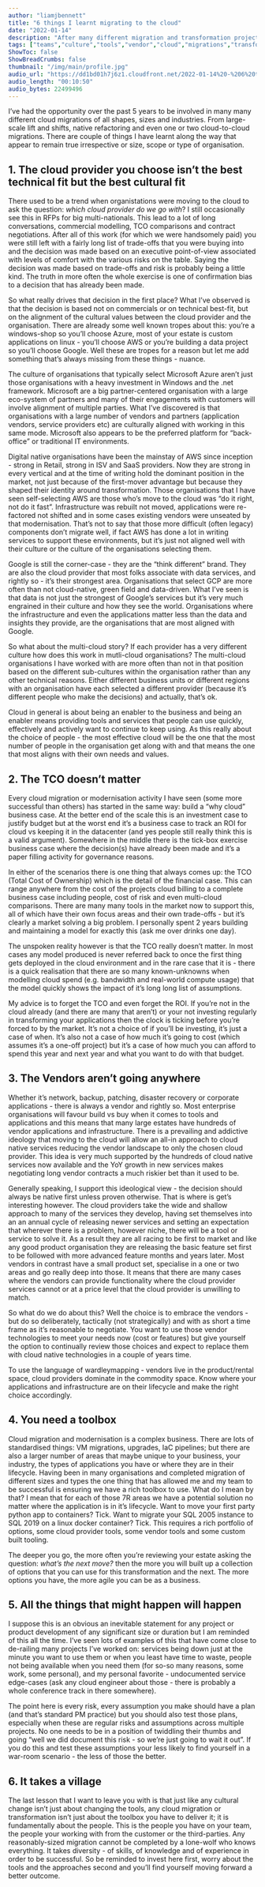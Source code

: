 ```yaml
---
author: "liamjbennett"
title: "6 things I learnt migrating to the cloud"
date: "2022-01-14"
description: "After many different migration and transformation projects; these are the things they don't tell you."
tags: ["teams","culture","tools","vendor","cloud","migrations","transformation","TCO"]
ShowToc: false
ShowBreadCrumbs: false
thumbnail: "/img/main/profile.jpg"
audio_url: "https://dd1bd01h7j6z1.cloudfront.net/2022-01-14%20-%206%20things%20I%20learnt%20migrating%20to%20the%20cloud.m4a"
audio_length: "00:10:50"
audio_bytes: 22499496
---
```


I’ve had the opportunity over the past 5 years to be involved in many many different cloud migrations of all shapes, sizes and industries. From large-scale lift and shifts, native refactoring and even one or two cloud-to-cloud migrations. There are couple of things I have learnt along the way that appear to remain true irrespective or size, scope or type of organisation.

## 1. The cloud provider you choose isn’t the best technical fit but the best cultural fit

There used to be a trend when organistations were moving to the cloud to ask the question: *which cloud provider do we go with*? I still occasionally see this in RFPs for big multi-nationals. This lead to a lot of long conversations, commercial modelling, TCO comparisons and contract negotiations. After all of this work (for which we were handsomely paid) you were still left with a fairly long list of trade-offs that you were buying into and the decision was made based on an executive point-of-view associated with levels of comfort with the various risks on the table. Saying the decision was made based on trade-offs and risk is probably being a little kind. The truth in more often the whole exercise is one of confirmation bias to a decision that has already been made. 

So what really drives that decision in the first place? What I’ve observed is that the decision is based not on commercials or on technical best-fit, but on the alignment of the cultural values between the cloud provider and the organisation. There are already some well known tropes about this: you’re a windows-shop so you’ll choose Azure, most of your estate is custom applications on linux - you’ll choose AWS or you’re building a data project so you’ll choose Google. Well these are tropes for a reason but let me add something that’s always missing from these things - nuance.

The culture of organisations that typically select Microsoft Azure aren’t just those organisations with a heavy investment in Windows and the .net framework. Microsoft are a big partner-centered organisation with a large eco-system of partners and many of their engagements with customers will involve alignment of multiple parties. What I’ve discovered is that organisations with a large number of vendors and partners (application vendors, service providers etc) are culturally aligned with working in this same mode. Microsoft also appears to be the preferred platform for “back-office” or traditional IT environments.

Digital native organisations have been the mainstay of AWS since inception - strong in Retail, strong in ISV and SaaS providers. Now they are strong in every vertical and at the time of writing hold the dominant position in the market, not just because of the first-mover advantage but because they shaped their identity around transformation. Those organisations that I have seen self-selecting AWS are those who’s move to the cloud was “do it right, not do it fast”. Infrastructure was rebuilt not moved, applications were re-factored not shifted and in some cases existing vendors were unseated by that modernisation. That’s not to say that those more difficult (often legacy) components don’t migrate well, if fact AWS has done a lot in writing services to support these environments, but it’s just not aligned well with their culture or the culture of the organisations selecting them.

Google is still the corner-case - they are the “think different” brand. They are also the cloud provider that most folks associate with data services, and rightly so - it’s their strongest area. Organisations that select GCP are more often than not cloud-native, green field and data-driven. What I’ve seen is that data is not just the strongest of Google’s services but it’s very much engrained in their culture and how they see the world. Organisations where the infrastructure and even the applications matter less than the data and insights they provide, are the organisations that are most aligned with Google.

So what about the multi-cloud story? If each provider has a very different culture how does this work in mutli-cloud organisations? The multi-cloud organisations I have worked with are more often than not in that position based on the different sub-cultures within the organisation rather than any other technical reasons. Either different business units or different regions with an organisation have each selected a different provider (because it’s different people who make the decisions) and actually, that’s ok. 

Cloud in general is about being an enabler to the business and being an enabler means providing tools and services that people can use quickly, effectively and actively want to continue to keep using. As this really about the choice of people - the most effective cloud will be the one that the most number of people in the organisation get along with and that means the one that most aligns with their own needs and values.

## 2. The TCO doesn’t matter

Every cloud migration or modernisation activity I have seen (some more successful than others) has started in the same way: build a “why cloud” business case. At the better end of the scale this is an investment case to justify budget but at the worst end it’s a business case to track an ROI for cloud vs keeping it in the datacenter (and yes people still really think this is a valid argument). Somewhere in the middle there is the tick-box exercise business case where the decision(s) have already been made and it’s a paper filling activity for governance reasons. 

In either of the scenarios there is one thing that always comes up: the TCO (Total Cost of Ownership) which is the detail of the financial case. This can range anywhere from the cost of the projects cloud billing to a complete business case including people, cost of risk and even multi-cloud comparisons. There are many many tools in the market now to support this, all of which have their own focus areas and their own trade-offs - but it’s clearly a market solving a big problem. I personally spent 2 years building and maintaining a model for exactly this (ask me over drinks one day).

The unspoken reality however is that the TCO really doesn’t matter. In most cases any model produced is never referred back to once the first thing gets deployed in the cloud environment and in the rare case that it is - there is a quick realisation that there are so many known-unknowns when modelling cloud spend (e.g. bandwidth and real-world compute usage) that the model quickly shows the impact of it’s long long list of assumptions. 

My advice is to forget the TCO and even forget the ROI. If you’re not in the cloud already (and there are many that aren’t) or your not investing regularly in transforming your applications then the clock is ticking before you’re forced to by the market. It’s not a choice of if you’ll be investing, it’s just a case of when. It’s also not a case of how much it’s going to cost (which assumes it’s a one-off project) but it’s a case of how much you can afford to spend this year and next year and what you want to do with that budget.

## 3. The Vendors aren’t going anywhere

Whether it’s network, backup, patching, disaster recovery or corporate applications - there is always a vendor and rightly so. Most enterprise organisations will favour build vs buy when it comes to tools and applications and this means that many large estates have hundreds of vendor applications and infrastructure. There is a prevailing and addictive ideology that moving to the cloud will allow an all-in approach to cloud native services reducing the vendor landscape to only the chosen cloud provider. This idea is very much supported by the hundreds of cloud native services now available and the YoY growth in new services makes negotiating long vendor contracts a much riskier bet than it used to be.

Generally speaking, I support this ideological view - the decision should always be native first unless proven otherwise. That is where is get’s interesting however. The cloud providers take the wide and shallow approach to many of the services they develop, having set themselves into an an annual cycle of releasing newer services and setting an expectation that wherever there is a problem, however niche, there will be a tool or service to solve it. As a result they are all racing to be first to market and like any good product organisation they are releasing the basic feature set first to be followed with more advanced feature months and years later. Most vendors in contrast have a small product set, specialise in a one or two areas and go really deep into those. It means that there are many cases where the vendors can provide functionality where the cloud provider services cannot or at a price level that the cloud provider is unwilling to match. 

So what do we do about this? Well the choice is to embrace the vendors - but do so deliberately, tactically (not strategically) and with as short a time frame as it’s reasonable to negotiate. You want to use those vendor technologies to meet your needs now (cost or features) but give yourself the option to continually review those choices and expect to replace them with cloud native technologies in a couple of years time.

To use the language of wardleymapping - vendors live in the product/rental space, cloud providers dominate in the commodity space. Know where your applications and infrastructure are on their lifecycle and make the right choice accordingly.

## 4. You need a toolbox

Cloud migration and modernisation is a complex business. There are lots of standardised things: VM migrations, upgrades, IaC pipelines; but there are also a larger number of areas that maybe unique to your business, your industry, the types of applications you have or where they are in their lifecycle. Having been in many organisations and completed migration of different sizes and types the one thing that has allowed me and my team to be successful is ensuring we have a rich toolbox to use. What do I mean by that? I mean that for each of those 7R areas we have a potential solution no matter where the application is in it’s lifecycle. Want to move your first party python app to containers? Tick. Want to migrate your SQL 2005 instance to SQL 2019 on a linux docker container? Tick.  This requires a rich portfolio of options, some cloud provider tools, some vendor tools and some custom built tooling. 

The deeper you go, the more often you’re reviewing your estate asking the question: *what’s the next move?* then the more you will built up a collection of options that you can use for this transformation and the next. The more options you have, the more agile you can be as a business.

## 5. All the things that might happen will happen

I suppose this is an obvious an inevitable statement for any project or product development of any significant size or duration but I am reminded of this all the time. I’ve seen lots of examples of this that have come close to de-railing many projects I’ve worked on: services being down just at the minute you want to use them or when you least have time to waste, people not being available when you need them (for so-so many reasons, some work, some personal), and my personal favorite - undocumented service edge-cases (ask any cloud engineer about those - there is probably a whole conference track in there somewhere).

The point here is every risk, every assumption you make should have a plan (and that’s standard PM practice) but you should also test those plans, especially when these are regular risks and assumptions across multiple projects. No one needs to be in a position of twiddling their thumbs and going “well we did document this risk - so we’re just going to wait it out”. If you do this and test these assumptions your less likely to find yourself in a war-room scenario - the less of those the better.

## 6. It takes a village

The last lesson that I want to leave you with is that just like any cultural change isn’t just about changing the tools, any cloud migration or transformation isn’t just about the toolbox you have to deliver it; it is fundamentally about the people. This is the people you have on your team, the people your working with from the customer or the third-parties. Any reasonably-sized migration cannot be completed by a lone-wolf who knows everything. It takes diversity - of skills, of knowledge and of experience in order to be successful. So be reminded to invest here first, worry about the tools and the approaches second and you’ll find yourself moving forward a better outcome.